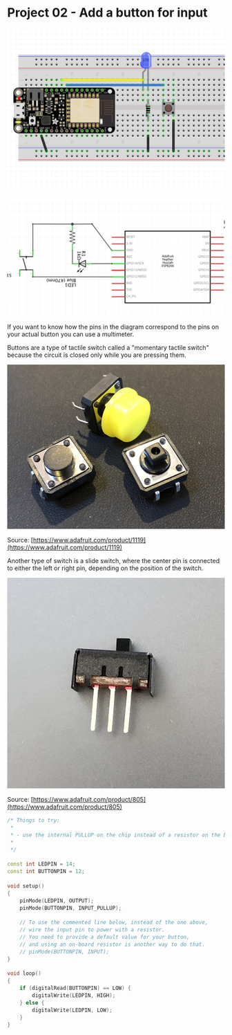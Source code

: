 # Project 02 - Add a button for input

![fritzing diagram](02-fritzing.png)

![schematic](02-schematic.png)

If you want to know how the pins in the diagram correspond to the pins on your actual button you can use a multimeter.

Buttons are a type of tactile switch called a "momentary tactile switch" because the circuit is closed only while you are pressing them.

![Momentary tactile switches from Adafruit](../docs/media/buttons_sm.jpg)

Source: [https://www.adafruit.com/product/1119](https://www.adafruit.com/product/1119)

Another type of switch is a slide switch, where the center pin is connected to either the left or right pin, depending on the position of the switch. 

![SPDT slider switch from Adafruit](../docs/media/switch_slide_spdt.jpg)

Source: [https://www.adafruit.com/product/805](https://www.adafruit.com/product/805)

```cpp
/* Things to try:
 *
 * - use the internal PULLUP on the chip instead of a resistor on the board
 *
 */

const int LEDPIN = 14;
const int BUTTONPIN = 12;

void setup()
{
    pinMode(LEDPIN, OUTPUT);
    pinMode(BUTTONPIN, INPUT_PULLUP);

    // To use the commented line below, instead of the one above,
    // wire the input pin to power with a resistor.
    // You need to provide a default value for your button,
    // and using an on-board resistor is another way to do that.
    // pinMode(BUTTONPIN, INPUT);
}

void loop()
{
    if (digitalRead(BUTTONPIN) == LOW) {
        digitalWrite(LEDPIN, HIGH);
    } else {
        digitalWrite(LEDPIN, LOW);
    }
}
```
